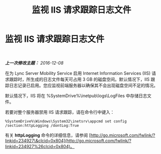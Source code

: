 ﻿---
title: 监视 IIS 请求跟踪日志文件
TOCTitle: 监视 IIS 请求跟踪日志文件
ms:assetid: b6730e92-6d74-4fa7-a83f-50b7bdadbffa
ms:mtpsurl: https://technet.microsoft.com/zh-cn/library/Hh690034(v=OCS.15)
ms:contentKeyID: 49314008
ms.date: 12/10/2016
mtps_version: v=OCS.15
ms.translationtype: HT
---

# 监视 IIS 请求跟踪日志文件

 

_**上一次修改主题：** 2016-12-08_

在为 Lync Server Mobility Service 启用 Internet Information Services (IIS) 请求跟踪时，所生成的日志文件每天可占用 3 GB 的磁盘空间。默认情况下，IIS 跟踪日志记录已启用。您应监视前端服务器以确保其不会出现磁盘空间不足的情况。

默认情况下，IIS 将在 %SystemDrive%\\inetpub\\logs\\LogFiles 中存储日志文件。

若要对整个服务器禁用 IIS 请求跟踪，请在命令行中键入：

    %SystemDrive%\Windows\System32\inetsrv\appcmd set config /section:httpLogging /dontLog:True

有关 **httpLogging** 命令的详细信息，请参阅 [http://go.microsoft.com/fwlink/?linkid=234927\&clcid=0x804](http://go.microsoft.com/fwlink/?linkid=234927%26clcid=0x804)。

